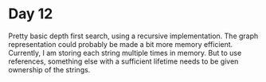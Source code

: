 # Day 12

Pretty basic depth first search,
using a recursive implementation.
The graph representation could probably be made a bit more memory efficient.
Currently, I am storing each string multiple times in memory.
But to use references,
something else with a sufficient lifetime needs to be given ownership of the strings.
